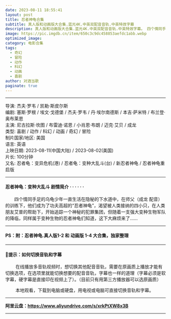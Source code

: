 ```yaml
---
date: 2023-08-11 18:55:41
layout: post
title: 忍者神龟合集
subtitle: 真人版和动画版大合集.蓝光4K.中英双配音音轨.中英特效字幕
description: 真人版和动画版大合集.蓝光4K.中英双配音音轨.中英特效字幕。 四个情同手足的乌龟少年一直生活在隐秘的下水道中，在师父（成龙 配音）的训练下，他们成为了功夫高超的“忍者神龟”，渴望被人类接纳的四小只，在人类朋友艾普的帮助下，开始追踪一个神秘的犯罪集团......
image: https://pic.imgdb.cn/item/650c3c9dc458853aefdc1abb.webp
optimized_image: 
category: 电影合集
tags:
  - 奇幻
  - 冒险
  - 动作
  - 科幻
  - 动画
  - 喜剧
author: 对酒当歌
paginate: true
---
```


---

导演: 杰夫·罗韦 / 凯勒·斯皮尔斯  
编剧: 塞斯·罗根 / 埃文·戈德堡 / 杰夫·罗韦 / 丹·埃尔南德斯 / 本吉·萨米特 / 布兰登·奥布莱恩  
主演: 尼古拉斯·坎图 / 布雷迪·诺恩 / 小肖恩·布朗 / 迈克·艾贝 / 成龙  
类型: 喜剧 / 动作 / 科幻 / 动画 / 奇幻 / 冒险  
制片国家/地区: 美国  
语言: 英语  
上映日期: 2023-08-11(中国大陆) / 2023-08-02(美国)  
片长: 100分钟  
又名: 忍者龟：变异危机(港) / 忍者龟：变种大乱斗(台) / 新忍者神龟 / 忍者神龟重启版  

---

#### 忍者神龟：变种大乱斗 剧情简介 · · · · · ·

　　四个情同手足的乌龟少年一直生活在隐秘的下水道中，在师父（成龙 配音）的训练下，他们成为了功夫高超的“忍者神龟”，渴望被人类接纳的四小只，在人类朋友艾普的帮助下，开始追踪一个神秘的犯罪集团，但随着一支强大变种生物军队的降临，同样属于变种生物的忍者神龟们知道，这下大麻烦来了……

---

#### PS：附：忍者神龟.真人版1-2 和 动画版 1-4 大合集，独家整理

---

#### 🔔提示：如何切换音轨和字幕

　　 在线播放多音轨视频时，想切换其他配音音轨，需要在原画质上播放才能有切换选项，在选项里就能切换想要的配音音轨，字幕也一样的道理（字幕必须是软字幕，硬字幕是直接印在视频上了）。（目前只有用第三方播放器可以选原画质）

　　 本地观看，下载到电脑或硬盘，用电视或电脑可直接切换音轨和字幕。

---

**阿里云盘：<https://www.aliyundrive.com/s/xrkPtXW8x3B>**

---
